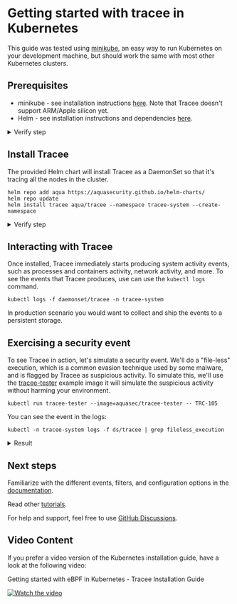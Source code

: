 # Getting started with tracee in Kubernetes 

This guide was tested using [minikube](https://github.com/kubernetes/minikube), an easy way to run Kubernetes on your development machine, but should work the same with most other Kubernetes clusters.

## Prerequisites

- minikube - see installation instructions [here](https://minikube.sigs.k8s.io/docs/start/). Note that Tracee doesn't support ARM/Apple silicon yet.
- Helm - see installation instructions and dependencies [here](https://helm.sh/docs/intro/install/).

<details>
  <summary>Verify step</summary>
```console
minikube start && kubectl get po -A
```

```text
NAMESPACE     NAME                               READY   STATUS    RESTARTS   AGE 
kube-system   coredns-565d847f94-kd9xx           1/1     Running   0          15s 
kube-system   etcd-minikube                      1/1     Running   0          26s 
kube-system   kube-apiserver-minikube            1/1     Running   0          26s 
kube-system   kube-controller-manager-minikube   1/1     Running   0          26s 
kube-system   kube-proxy-cvqjm                   1/1     Running   0          15s 
kube-system   kube-scheduler-minikube            1/1     Running   0          26s 
kube-system   storage-provisioner                1/1     Running   0          15s 
``` 
</details>

## Install Tracee

The provided Helm chart will install Tracee as a DaemonSet so that it's tracing all the nodes in the cluster.

```console
helm repo add aqua https://aquasecurity.github.io/helm-charts/
helm repo update
helm install tracee aqua/tracee --namespace tracee-system --create-namespace
```

<details>
  <summary>Verify step</summary>
```console
kubectl get pods
```

```text
NAME           READY   STATUS    RESTARTS   AGE 
tracee-fcjmp   1/1     Running   0          4m11s
```
</details>

## Interacting with Tracee

Once installed, Tracee immediately starts producing system activity events, such as processes and containers activity, network activity, and more. To see the events that Tracee produces, use can use the `kubectl logs` command.

```console
kubectl logs -f daemonset/tracee -n tracee-system
```

In production scenario you would want to collect and ship the events to a persistent storage.

## Exercising a security event

To see Tracee in action, let's simulate a security event. We'll do a "file-less" execution, which is a common evasion technique used by some malware, and is flagged by Tracee as suspicious activity. To simulate this, we'll use the [tracee-tester](https://registry.hub.docker.com/r/aquasec/tracee-tester) example image it will simulate the suspicious activity without harming your environment.

```console
kubectl run tracee-tester --image=aquasec/tracee-tester -- TRC-105
```

You can see the event in the logs:

```console
kubectl -n tracee-system logs -f ds/tracee | grep fileless_execution 
```

<details>
  <summary>Result</summary>
```json
{
  "timestamp": 1671119128028881186,
  "threadStartTime": 883410317491,
  "processorId": 1,
  "processId": 9,
  "cgroupId": 8972,
  "threadId": 9,
  "parentProcessId": 8,
  "hostProcessId": 6136,
  "hostThreadId": 6136,
  "hostParentProcessId": 6135,
  "userId": 0,
  "mountNamespace": 4026532816,
  "pidNamespace": 4026532817,
  "processName": "3",
  "hostName": "tracee-tester",
  "containerId": "c7e3c75bf167348bf79262bf6e688088f9b4d54ebcc79464f40b52b80c73ff55",
  "containerImage": "docker.io/aquasec/tracee:latest",
  "containerName": "tracee",
  "podName": "tracee-wk8wh",
  "podNamespace": "tracee-system",
  "podUID": "5cb83966-e274-48f1-89fb-25bd748d2773",
  "eventId": "6023",
  "eventName": "fileless_execution",
  "argsNum": 15,
  "returnValue": 0,
  "stackAddresses": null,
  "syscall": "execve",
  "contextFlags": {
    "containerStarted": true,
    "isCompat": false
  },
  "args": [
    {
      "name": "cmdpath",
      "type": "const char*",
      "value": "/dev/fd/3"
    },
    {
      "name": "pathname",
      "type": "const char*",
      "value": "memfd: "
    },
    {
      "name": "dev",
      "type": "dev_t",
      "value": 1
    },
    {
      "name": "inode",
      "type": "unsigned long",
      "value": 1033
    },
    {
      "name": "ctime",
      "type": "unsigned long",
      "value": 1671119128024105994
    },
    {
      "name": "inode_mode",
      "type": "umode_t",
      "value": 33279
    },
    {
      "name": "interpreter_pathname",
      "type": "const char*",
      "value": "/lib/x86_64-linux-gnu/ld-2.28.so"
    },
    {
      "name": "interpreter_dev",
      "type": "dev_t",
      "value": 234
    },
    {
      "name": "interpreter_inode",
      "type": "unsigned long",
      "value": 1704546
    },
    {
      "name": "interpreter_ctime",
      "type": "unsigned long",
      "value": 1671118551446622730
    },
    {
      "name": "argv",
      "type": "const char**",
      "value": [
        ""
      ]
    },
    {
      "name": "interp",
      "type": "const char*",
      "value": "/dev/fd/3"
    },
    {
      "name": "stdin_type",
      "type": "string",
      "value": "S_IFCHR"
    },
    {
      "name": "stdin_path",
      "type": "char*",
      "value": "/dev/null"
    },
    {
      "name": "invoked_from_kernel",
      "type": "int",
      "value": 0
    }
  ]
}
```
</details>

## Next steps

Familiarize with the different events, filters, and configuration options in the [documentation](../overview.md).

Read other [tutorials](../../tutorials/overview.md).

For help and support, feel free to use [GitHub Discussions](https://github.com/aquasecurity/tracee/discussions).


## Video Content

If you prefer a video version of the Kubernetes installation guide, have a look at the following video:

 Getting started with eBPF in Kubernetes - Tracee Installation Guide 

  [![Watch the video](../../images/ebpftraceehelminstall.png)](https://youtu.be/YQdEvf2IS9k?si=LhQM0CI8_QKvOCeK)
